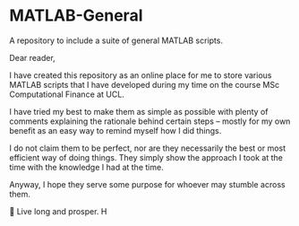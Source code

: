 # MATLAB-General
A repository to include a suite of general MATLAB scripts.

Dear reader,

I have created this repository as an online place for me to store various MATLAB scripts that I have developed during my time on the course MSc Computational Finance at UCL.

I have tried my best to make them as simple as possible with plenty of comments explaining the rationale behind certain steps – mostly for my own benefit as an easy way to remind myself how I did things.

I do not claim them to be perfect, nor are they necessarily the best or most efficient way of doing things. They simply show the approach I took at the time with the knowledge I had at the time.

Anyway, I hope they serve some purpose for whoever may stumble across them.

🖖 Live long and prosper. H
